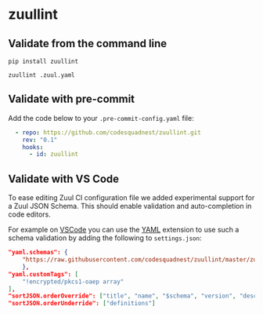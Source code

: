 # zuullint

## Validate from the command line

```
pip install zuullint

zuullint .zuul.yaml
```

## Validate with pre-commit

Add the code below to your `.pre-commit-config.yaml` file:

```yaml
  - repo: https://github.com/codesquadnest/zuullint.git
    rev: "0.1"
    hooks:
      - id: zuullint
```


## Validate with VS Code

To ease editing Zuul CI configuration file we added experimental support for
a Zuul JSON Schema. This should enable validation and auto-completion in
code editors.

For example on [VSCode](1) you can use the [YAML](2) extension to use such a schema
validation by adding the following to `settings.json`:


```json
"yaml.schemas": {
    "https://raw.githubusercontent.com/codesquadnest/zuullint/master/zuullint/zuul-schema.json": ["*zuul.d/*.yaml", "*/.zuul.yaml"]
    },
"yaml.customTags": [
    "!encrypted/pkcs1-oaep array"
],
"sortJSON.orderOverride": ["title", "name", "$schema", "version", "description", "type"],
"sortJSON.orderUnderride": ["definitions"]

```

[1]: https://code.visualstudio.com/
[2]: https://marketplace.visualstudio.com/items?itemName=redhat.vscode-yaml
